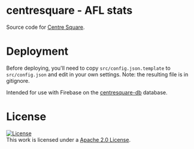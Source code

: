 # centresquare - AFL stats

Source code for [Centre Square](https://centre-square.firebaseapp.com/).

# Deployment

Before deploying, you'll need to copy `src/config.json.template` to
`src/config.json` and edit in your own settings.
Note: the resulting file is in gitignore.

Intended for use with Firebase on the [centresquare-db](https://github.com/jmrein/centresquare-db) database.

# License
[![License](https://img.shields.io/badge/License-Apache%202.0-blue.svg)](https://opensource.org/licenses/Apache-2.0)  
This work is licensed under a [Apache 2.0 License](https://www.apache.org/licenses/LICENSE-2.0).
